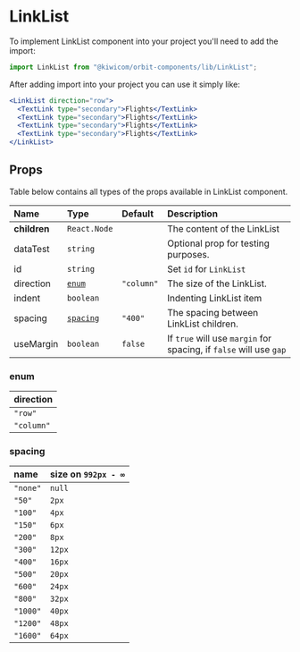 # LinkList

To implement LinkList component into your project you'll need to add the import:

```jsx
import LinkList from "@kiwicom/orbit-components/lib/LinkList";
```

After adding import into your project you can use it simply like:

```jsx
<LinkList direction="row">
  <TextLink type="secondary">Flights</TextLink>
  <TextLink type="secondary">Flights</TextLink>
  <TextLink type="secondary">Flights</TextLink>
  <TextLink type="secondary">Flights</TextLink>
</LinkList>
```

## Props

Table below contains all types of the props available in LinkList component.

| Name         | Type                  | Default    | Description                                                        |
| :----------- | :-------------------- | :--------- | :----------------------------------------------------------------- |
| **children** | `React.Node`          |            | The content of the LinkList                                        |
| dataTest     | `string`              |            | Optional prop for testing purposes.                                |
| id           | `string`              |            | Set `id` for `LinkList`                                            |
| direction    | [`enum`](#enum)       | `"column"` | The size of the LinkList.                                          |
| indent       | `boolean`             |            | Indenting LinkList item                                            |
| spacing      | [`spacing`](#spacing) | `"400"`    | The spacing between LinkList children.                             |
| useMargin    | `boolean`             | `false`    | If `true` will use `margin` for spacing, if `false` will use `gap` |

### enum

| direction  |
| :--------- |
| `"row"`    |
| `"column"` |

### spacing

| name     | size on `992px - ∞` |
| :------- | :------------------ |
| `"none"` | `null`              |
| `"50"`   | `2px`               |
| `"100"`  | `4px`               |
| `"150"`  | `6px`               |
| `"200"`  | `8px`               |
| `"300"`  | `12px`              |
| `"400"`  | `16px`              |
| `"500"`  | `20px`              |
| `"600"`  | `24px`              |
| `"800"`  | `32px`              |
| `"1000"` | `40px`              |
| `"1200"` | `48px`              |
| `"1600"` | `64px`              |
